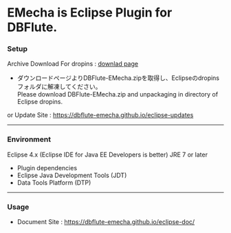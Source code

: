 # EMecha is Eclipse Plugin for DBFlute. #

### Setup ###

Archive Download For dropins : [downlad page](https://github.com/dbflute-emecha/dbflute-emecha-eclipse/releases/latest)
 * ダウンロードページよりDBFlute-EMecha.zipを取得し、Eclipseのdropinsフォルダに解凍してください。  
   Please download DBFlute-EMecha.zip and unpackaging in directory of Eclipse dropins.

or
Update Site : https://dbflute-emecha.github.io/eclipse-updates

-----------
### Environment ###

Eclipse 4.x (Eclipse IDE for Java EE Developers is better)
JRE 7 or later
 * Plugin dependencies
  * Eclipse Java Development Tools (JDT)
  * Data Tools Platform (DTP)

-----------
### Usage ###

* Document Site : 
   https://dbflute-emecha.github.io/eclipse-doc/
